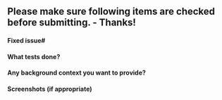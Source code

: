 ## Please make sure following items are checked before submitting. - Thanks!

#### Fixed issue#
#### What tests done?
#### Any background context you want to provide?
#### Screenshots (if appropriate)
